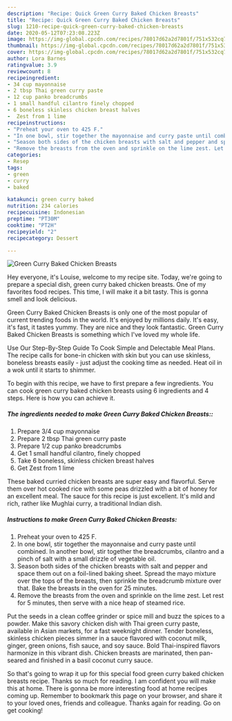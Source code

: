 ```yaml
---
description: "Recipe: Quick Green Curry Baked Chicken Breasts"
title: "Recipe: Quick Green Curry Baked Chicken Breasts"
slug: 1210-recipe-quick-green-curry-baked-chicken-breasts
date: 2020-05-12T07:23:08.223Z
image: https://img-global.cpcdn.com/recipes/78017d62a2d7801f/751x532cq70/green-curry-baked-chicken-breasts-recipe-main-photo.jpg
thumbnail: https://img-global.cpcdn.com/recipes/78017d62a2d7801f/751x532cq70/green-curry-baked-chicken-breasts-recipe-main-photo.jpg
cover: https://img-global.cpcdn.com/recipes/78017d62a2d7801f/751x532cq70/green-curry-baked-chicken-breasts-recipe-main-photo.jpg
author: Lora Barnes
ratingvalue: 3.9
reviewcount: 8
recipeingredient:
- 34 cup mayonnaise
- 2 tbsp Thai green curry paste
- 12 cup panko breadcrumbs
- 1 small handful cilantro finely chopped
- 6 boneless skinless chicken breast halves
-  Zest from 1 lime
recipeinstructions:
- "Preheat your oven to 425 F."
- "In one bowl, stir together the mayonnaise and curry paste until combined. In another bowl, stir together the breadcrumbs, cilantro and a pinch of salt with a small drizzle of vegetable oil."
- "Season both sides of the chicken breasts with salt and pepper and space them out on a foil-lined baking sheet. Spread the mayo mixture over the tops of the breasts, then sprinkle the breadcrumb mixture over that. Bake the breasts in the oven for 25 minutes."
- "Remove the breasts from the oven and sprinkle on the lime zest. Let rest for 5 minutes, then serve with a nice heap of steamed rice."
categories:
- Resep
tags:
- green
- curry
- baked

katakunci: green curry baked
nutrition: 234 calories
recipecuisine: Indonesian
preptime: "PT30M"
cooktime: "PT2H"
recipeyield: "2"
recipecategory: Dessert

---
```



![Green Curry Baked Chicken Breasts](https://img-global.cpcdn.com/recipes/78017d62a2d7801f/751x532cq70/green-curry-baked-chicken-breasts-recipe-main-photo.jpg)

Hey everyone, it's Louise, welcome to my recipe site. Today, we're going to prepare a special dish, green curry baked chicken breasts. One of my favorites food recipes. This time, I will make it a bit tasty. This is gonna smell and look delicious.

Green Curry Baked Chicken Breasts is only one of the most popular of current trending foods in the world. It's enjoyed by millions daily. It's easy, it's fast, it tastes yummy. They are nice and they look fantastic. Green Curry Baked Chicken Breasts is something which I've loved my whole life.

Use Our Step-By-Step Guide To Cook Simple and Delectable Meal Plans. The recipe calls for bone-in chicken with skin but you can use skinless, boneless breasts easily - just adjust the cooking time as needed. Heat oil in a wok until it starts to shimmer.


To begin with this recipe, we have to first prepare a few ingredients. You can cook green curry baked chicken breasts using 6 ingredients and 4 steps. Here is how you can achieve it.

##### The ingredients needed to make Green Curry Baked Chicken Breasts::

1. Prepare 3/4 cup mayonnaise
1. Prepare 2 tbsp Thai green curry paste
1. Prepare 1/2 cup panko breadcrumbs
1. Get 1 small handful cilantro, finely chopped
1. Take 6 boneless, skinless chicken breast halves
1. Get  Zest from 1 lime


These baked curried chicken breasts are super easy and flavorful. Serve them over hot cooked rice with some peas drizzled with a bit of honey for an excellent meal. The sauce for this recipe is just excellent. It&#39;s mild and rich, rather like Mughlai curry, a traditional Indian dish. 

##### Instructions to make Green Curry Baked Chicken Breasts:

1. Preheat your oven to 425 F.
1. In one bowl, stir together the mayonnaise and curry paste until combined. In another bowl, stir together the breadcrumbs, cilantro and a pinch of salt with a small drizzle of vegetable oil.
1. Season both sides of the chicken breasts with salt and pepper and space them out on a foil-lined baking sheet. Spread the mayo mixture over the tops of the breasts, then sprinkle the breadcrumb mixture over that. Bake the breasts in the oven for 25 minutes.
1. Remove the breasts from the oven and sprinkle on the lime zest. Let rest for 5 minutes, then serve with a nice heap of steamed rice.


Put the seeds in a clean coffee grinder or spice mill and buzz the spices to a powder. Make this savory chicken dish with Thai green curry paste, available in Asian markets, for a fast weeknight dinner. Tender boneless, skinless chicken pieces simmer in a sauce flavored with coconut milk, ginger, green onions, fish sauce, and soy sauce. Bold Thai-inspired flavors harmonize in this vibrant dish. Chicken breasts are marinated, then pan-seared and finished in a basil coconut curry sauce. 

So that's going to wrap it up for this special food green curry baked chicken breasts recipe. Thanks so much for reading. I am confident you will make this at home. There is gonna be more interesting food at home recipes coming up. Remember to bookmark this page on your browser, and share it to your loved ones, friends and colleague. Thanks again for reading. Go on get cooking!
